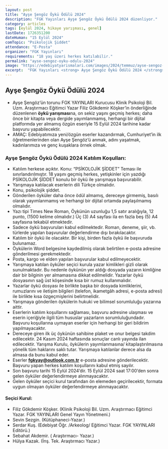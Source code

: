 ```yaml
---
layout: post
title: "Ayşe Şengöz Öykü Ödülü 2024"
description: "FGK Yayınları Ayşe Şengöz Öykü Ödülü 2024 düzenliyor."
category: articles
tags: [eylül 2024, hikaye yarışması, genel]
lastDate: 1726351200
dateHuman: "15 Eylül 2024"
comTopic: "Psikolojik Şiddet"
attendance: "E-Posta"
organizer: "FGK Yayınları"
requirements: "18 yaş üzeri herkes katılabilir."
permalink: "ayse-sengoz-oyku-odulu-2024"
image: "https://edebiyatyarismalari.com/images/2024/temmuz/ayse-sengoz-oyku-odulu-2024.jpg"
excerpt:  "FGK Yayınları <strong> Ayşe Şengöz Öykü Ödülü 2024 </strong> düzenliyor."
---
```


## Ayşe Şengöz Öykü Ödülü 2024

- Ayşe Şengöz’ün torunu FGK YAYINLARI Kurucusu Klinik Psikoloji Bil. Uzm. Araştırmacı Eğitimci Yazar Filiz Gökdemir Köşker’in önderliğinde düzenlenen **öykü yarışması**na, on sekiz yaşını geçmiş herkes; daha önce bir kitapta veya dergide yayımlanmamış, herhangi bir dijital platformda yer almamış özgün eseriyle 15 Eylül 2024 tarihine kadar başvuru yapabilecektir.
- AMAÇ: Edebiyatımıza yeni/özgün eserler kazandırmak, Cumhuriyet’in ilk öğretmenlerinden olan Ayşe Şengöz’ü anmak, adını yaşatmak, kadınlarımıza ve genç kuşaklara örnek olmak.

### Ayşe Şengöz Öykü Ödülü 2024 Katılım Koşulları:
- Katılım herkese açıktır. Konu: “PSİKOLOJİK ŞİDDET” Teması ile sınırlandırılmıştır. 18 yaşını geçmiş herkes, yetişkinler için yazdığı PSİKOLOJİK ŞİDDET konulu bir öykü ile yarışmaya başvurabilir.
- Yarışmaya katılacak eserlerin dili Türkçe olmalıdır.
- Konu, psikolojik şiddet.
- Gönderilen öyküler daha önce ödül almamış, dereceye girmemiş, basılı olarak yayımlanmamış ve herhangi bir dijital ortamda paylaşılmamış olmalıdır.
- Yazı tipi Times New Roman, Öykünün uzunluğu 1,5 satır aralığıyla, 12 punto, (1500 kelime olmalıdır.) Üç (3) A4 sayfası ila en fazla beş (5) A4 sayfasına tekabül etmektedir.
- Sadece öykü başvuruları kabul edilmektedir. Roman, deneme, şiir, vb. türlerde yapılan başvurular değerlendirme dışı bırakılacaktır.
- Katılım bir öykü ile olacaktır. Bir kişi, birden fazla öykü ile başvuruda bulunamaz.
- Öykülerin Word belgesine kaydedilmiş olarak belirtilen e-posta adresine gönderilmesi gerekmektedir.
- Posta, kargo ve elden yapılan başvurular kabul edilmeyecektir.
- Yarışmaya katılan öyküler seçici kurula yazar kimlikleri gizli olarak sunulmaktadır. Bu nedenle öykünün yer aldığı dosyada yazarın kimliğine dair bir bilginin yer almamasına dikkat edilmelidir. Yazarlar öykü dosyasının sağ üst köşesinde kısa bir rumuz kullanmalıdır.
- Yazarlar öykü dosyası ile birlikte başka bir dosyada kimliklerini, rumuzlarını ve iletişim bilgileri (telefon, ikametgâh adresi, e-posta adresi) ile birlikte kısa özgeçmişlerini belirtmelidir.
- Yarışmaya gönderilen öykülerin hukuki ve bilimsel sorumluluğu yazarına aittir.
- Eserlerin katılım koşullarını sağlaması, başvuru adresine ulaşması ve eserin içeriğiyle ilgili tüm hususlar yazarların sorumluluğundadır. Başvuru koşullarına uymayan eserler için herhangi bir geri bildirim yapılmayacaktır.
- Dereceye giren ilk üç öykünün sahibine plaket ve onur belgesi takdim edilecektir. 24 Kasım 2024 haftasında sonuçlar canlı yayında ilan edilecektir. Yarışma Kurulu, öykülerin yayımlanmasına/ kitaplaştırılmasına yönelik tüm haklarını saklı tutar. Yarışmaya katılanlar derece alsa da almasa da bunu kabul eder.
- Eserler **fgkyay@outlook.com.tr** e-posta adresine gönderilecektir. Başvuru yapan herkes katılım koşullarını kabul etmiş sayılır.
- Son başvuru tarihi 15 Eylül 2024’dir. 15 Eylül 2024 saat 17:00’den sonra gelen öyküler değerlendirmeye alınmayacaktır.
- Gelen öyküler seçici kurul tarafından ön elemeden geçirilecektir, formata uygun olmayan öyküler değerlendirmeye alınmayacaktır.

#### Seçici Kurul:
- Filiz Gökdemir Köşker. (Klinik Psikoloji Bil. Uzm. Araştırmacı Eğitimci Yazar. FGK YAYINLARI Genel Yayın Yönetmeni.)
- Sevin Sezgin. (Kütüphaneci-Yazar.)
- Serdar Kuş. (Edebiyat Öğr. /Arkeolog/ Eğitimci Yazar. FGK YAYINLARI Editörü.)
- Sebahat Akdemir. ( Araştırmacı- Yazar.)
- Hülya Kazak. (İnş. Tek. Araştırmacı Yazar.)